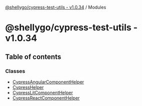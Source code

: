 [@shellygo/cypress-test-utils - v1.0.34](README.md) / Modules

# @shellygo/cypress-test-utils - v1.0.34

## Table of contents

### Classes

- [CypressAngularComponentHelper](classes/CypressAngularComponentHelper.md)
- [CypressHelper](classes/CypressHelper.md)
- [CypressLitComponentHelper](classes/CypressLitComponentHelper.md)
- [CypressReactComponentHelper](classes/CypressReactComponentHelper.md)
